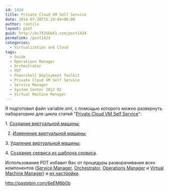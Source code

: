 ```yaml
---
id: 1424
title: Private Cloud VM Self Service
date: 2014-07-28T15:19:04+00:00
author: rootilo
layout: post
guid: http://4c74356b41.com/post1424
permalink: /post1424
categories:
  - Virtualization and Cloud
tags:
  - Guide
  - Operations Manager
  - Orchestrator
  - PDT
  - Powershell Deployment Toolkit
  - Private Cloud VM Self Service
  - Service Manager
  - System Center 2012 R2
  - Virtual Machine Manager
---
```

Я подготовил файл variable.xml, с помощью которого можно развернуть лабораторию для цикла статей "[Private Cloud VM Self Service](http://4c74356b41.com/?tag=private-cloud-vm-self-service)":

1. [Создание виртуальной машины](http://4c74356b41.com/post1176);
  
2. [Изменение виртуальной машины](http://4c74356b41.com/post1381);
  
3. [Удаление виртуальной машины](http://4c74356b41.com/post1326);
  
4. [Создание сервиса из шаблона сервиса](http://4c74356b41.com/post1062).

Использование PDT избавит Вас от процедуры разворачивания всех компонентов ([Service Manager](http://4c74356b41.com/post1127), [Orchestrator](http://4c74356b41.com/post1108), [Operations Manager](http://4c74356b41.com/post1085) и [Virtual Machine Manager](http://4c74356b41.com/post413)) и [их настройки](http://4c74356b41.com/post1139).
  
<http://pastebin.com/6eEM6b0b>